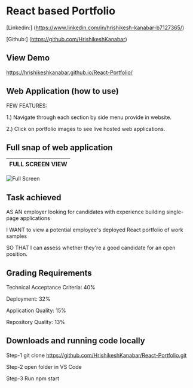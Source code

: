 # React based Portfolio

[Linkedin:] (https://www.linkedin.com/in/hrishikesh-kanabar-b7127365/)

[Github:] (https://github.com/HrishikeshKanabar)

## View Demo

https://hrishikeshkanabar.github.io/React-Portfolio/

## Web Application (how to use)

FEW FEATURES:

1.) Navigate through each section by side menu provide in website.

2.) Click on portfolio images to see live hosted web applications.

## Full snap of web application

FULL SCREEN VIEW         |  
:--------------------------------:|
![Full Screen]()

## Task achieved

AS AN employer looking for candidates with experience building single-page applications

I WANT to view a potential employee's deployed React portfolio of work samples

SO THAT I can assess whether they're a good candidate for an open position.

## Grading Requirements

Technical Acceptance Criteria: 40%

Deployment: 32%

Application Quality: 15%

Repository Quality: 13%

## Downloads and running code locally

Step-1 git clone  https://github.com/HrishikeshKanabar/React-Portfolio.git

Step-2 open folder in VS Code 

Step-3 Run npm start


